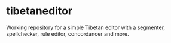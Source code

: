 # tibetaneditor
Working repository for a simple Tibetan editor with a segmenter, spellchecker, rule editor, concordancer and more.
